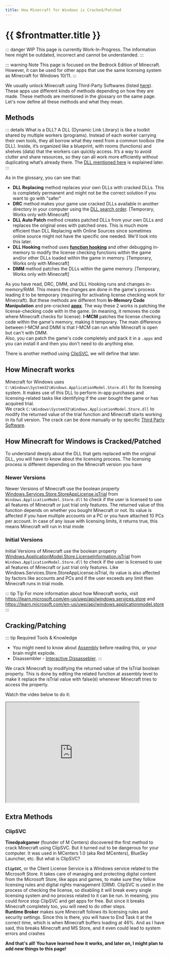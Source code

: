 ```yaml
---
title: How Minecraft for Windows is Cracked/Patched
---
```


# {{ $frontmatter.title }}

::: danger WIP
This page is currently Work-In-Progress. The information here might be outdated, incorrect and cannot be understanded.
:::

::: warning Note
This page is focused on the Bedrock Edition of Minecraft. However, it can be used for other apps that use the same licensing system as Minecraft for Windows 10/11.
:::

We usually unlock Minecraft using Third-Party Softwares (listed [here](/windows/minecraft-for-windows#minecraft-for-windows)). These apps use different kinds of methods depending on how they are made. These methods are mentioned in the glossary on the same page. Let's now define all these methods and what they mean.

## Methods

::: details What is a DLL?
A DLL (Dynamic Link Library) is like a toolkit shared by multiple workers (programs). Instead of each worker carrying their own tools, they all borrow what they need from a common toolbox (the DLL). Inside, it’s organized like a blueprint, with rooms (functions) and shelves (data) that the workers can quickly access. It’s a way to avoid clutter and share resources, so they can all work more efficiently without duplicating what’s already there. The [DLL mentioned here](#how-minecraft-works) is explained later.
:::

As in the glossary, you can see that:
- **DLL Replacing** method replaces your own DLLs with cracked DLLs. This is completely permanent and might not be the correct solution if you want to go with "safer"
- **DRC** method makes your game use cracked DLLs available in another directory in your computer using the [DLL search order](https://learn.microsoft.com/en-us/windows/win32/dlls/dynamic-link-library-search-order). [Temporary, Works only with Minecraft]
- **DLL Auto Patch** method creates patched DLLs from your own DLLs and replaces the original ones with patched ones. This is much more efficient than DLL Replacing with Online Sources since sometimes online source might not have the specific one needed. We'll look into this later.
- **DLL Hooking** method uses [**function hooking**](https://kylehalladay.com/blog/2020/11/13/Hooking-By-Example.html) and other debugging in-memory to modify the license checking functions within the game and/or other DLLs loaded within the game in memory. [Temporary, Works only with Minecraft]
- **DMM** method patches the DLLs within the game memory. [Temporary, Works only with Minecraft] 

As you have read, DRC, DMM, and DLL Hooking runs and changes in-memory/RAM. This means the changes are done in the game's process leading it to be temporary (requiring for activating license checking work for Minecraft). But these methods are different from **In-Memory Code Manipulation** and pre-cracked [**appx**](https://fileinfo.com/extension/appx). The way these 2 works is patching the license-checking code with in the game. (in meaning, it removes the code where Minecraft checks for license). **I-MCM** patches the license checking code within the game's memory, making it temporary. The main difference between I-MCM and DMM is that I-MCM can run while Minecraft is open but can't with DMM.\
Also, you can patch the game's code completely and pack it in a `.appx` and you can install it and then you don't need to do anything else. 

There is another method using [ClipSVC](#clipsvc), we will define that later.

## How Minecraft works

Minecraft for Windows uses `C:\Windows\System32\Windows.ApplicationModel.Store.dll` for its licensing system. It makes use of this DLL to perform in-app purchases and licensing-related tasks like identifying if the user bought the game or has acquired trial.\
We crack `C:\Windows\System32\Windows.ApplicationModel.Store.dll` to modify the returned value of the trial function and Minecraft starts working in its full version. The crack can be done manually or by specific [Third Party Software](/windows/minecraft-for-windows#unlockers-for-minecraft-for-windows).

## How Minecraft for Windows is Cracked/Patched

To understand deeply about the DLL that gets replaced with the original DLL, you will have to know about the licensing process. The licensing process is different depending on the Minecraft version you have

### Newer Versions
Newer Versions of Minecraft use the boolean property [Windows.Services.Store.StoreAppLicense.isTrial](https://learn.microsoft.com/en-us/uwp/api/windows.services.store.storeapplicense.istrial) from `Windows.ApplicationModel.Store.dll` to check if the user is licensed to use all features of Minecraft or just trial only features. The returned value of this function depends on whether you bought Minecraft or not. Its value is affected if you have multiple accounts on a PC or you have attached 10 PCs per account. In case of any issue with licensing limits, it returns true, this means Minecraft will run in trial mode

### Initial Versions
Initial Versions of Minecraft use the boolean property [Windows.ApplicationModel.Store.LicenseInformation.isTrial](https://learn.microsoftDLLm/en-us/uwp/api/windows.applicationmodel.store.licenseinformation.istrial) from `Windows.ApplicationModel.Store.dll` to check if the user is licensed to use all features of Minecraft or just trial only features. Like Windows.Services.Store.StoreAppLicense.isTrial, its value is also affected by factors like accounts and PCs and if the user exceeds any limit then Minecraft runs in trial mode.

::: tip Tip
For more information about how Minecraft works, visit https://learn.microsoft.com/en-us/uwp/api/windows.services.store and https://learn.microsoft.com/en-us/uwp/api/windows.applicationmodel.store
:::

## Cracking/Patching

::: tip Required Tools & Knowledge
- You might need to know about [Assembly](https://www.tutorialspoint.com/assembly_programming/) before reading this, or your brain might explode.
- Disassembler - [Interactive Dissassebler](https://en.wikipedia.org/wiki/Interactive_Disassembler).
:::

We crack Minecraft by modifying the returned value of the IsTrial boolean property. This is done by editing the related function at assembly level to make it replace the isTrial value with false(`0`) whenever Minecraft tries to access the property.

Watch the video below to do it:

<iframe width="420" height="315" src="https://youtube.com/embed/h2W6vzLN8Fg"></iframe> 

## Extra Methods

### ClipSVC

**Tinedpakgamer** (founder of M Centers) discovered the first method to crack Minecraft using ClipSVC. But it turned out to be dangerous for your computer. It was used in MCenters 1.0 (aka Red MCenters), BlueSky Launcher, etc. But what is ClipSVC? 

**`ClipSVC`**, or the Client License Service is a Windows service related to the Microsoft Store. It takes care of managing and protecting digital content from the Microsoft Store, like apps and games, to make sure they follow licensing rules and digital rights management (DRM). ClipSVC is used in the process of checking the license, so disabling it will break every single licensing system and no process related to it can be run. In meaning, you could force stop ClipSVC and get apps for free. But since it breaks Minecraft completely too, you will need to do other steps.\
**Runtime Broker** makes sure Minecraft follows its licensing rules and security settings. Since this is there, you will have to End Task it at the correct time, which is when Minecraft buffers loading at 46%. And as I have said, this breaks Minecraft and MS Store, and it even could lead to system errors and crashes

**And that's all! You have learned how it works, and later on, I might plan to add new things to this page!**
